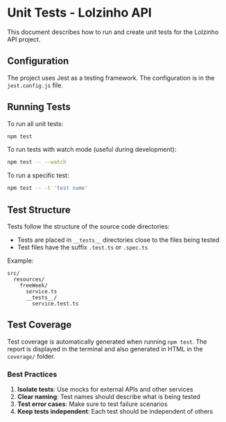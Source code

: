 # Unit Tests - Lolzinho API

This document describes how to run and create unit tests for the Lolzinho API project.

## Configuration

The project uses Jest as a testing framework. The configuration is in the `jest.config.js` file.

## Running Tests

To run all unit tests:

```bash
npm test
```

To run tests with watch mode (useful during development):

```bash
npm test -- --watch
```

To run a specific test:

```bash
npm test -- -t 'test name'
```

## Test Structure

Tests follow the structure of the source code directories:

- Tests are placed in `__tests__` directories close to the files being tested
- Test files have the suffix `.test.ts` or `.spec.ts`

Example:

```
src/
  resources/
    freeWeek/
      service.ts
      __tests__/
        service.test.ts
```

## Test Coverage

Test coverage is automatically generated when running `npm test`. The report is displayed in the terminal and also generated in HTML in the `coverage/` folder.

### Best Practices

1. **Isolate tests**: Use mocks for external APIs and other services
2. **Clear naming**: Test names should describe what is being tested
3. **Test error cases**: Make sure to test failure scenarios
4. **Keep tests independent**: Each test should be independent of others
